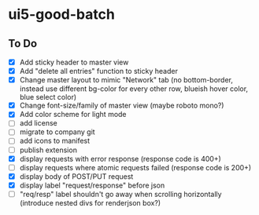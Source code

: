 # ui5-good-batch

## To Do

* [x] Add sticky header to master view
* [x] Add "delete all entries" function to sticky header
* [x] Change master layout to mimic "Network" tab (no bottom-border, instead use different bg-color for every other row, blueish hover color, blue select color)
* [x] Change font-size/family of master view (maybe roboto mono?)
* [x] Add color scheme for light mode
* [ ] add license
* [ ] migrate to company git
* [ ] add icons to manifest
* [ ] publish extension
* [x] display requests with error response (response code is 400+)
* [ ] display requests where atomic requests failed (response code is 200+)
* [x] display body of POST/PUT request
* [x] display label "request/response" before json
* [ ] "req/resp" label shouldn't go away when scrolling horizontally (introduce nested divs for renderjson box?)